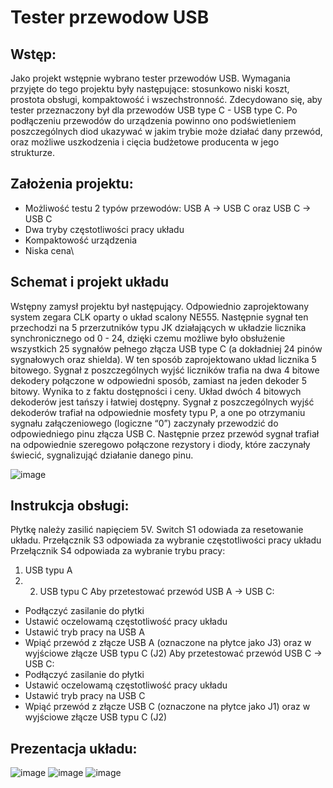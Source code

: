 # Tester przewodow USB
## Wstęp:
Jako projekt wstępnie wybrano tester przewodów USB. Wymagania przyjęte do tego projektu były następujące: stosunkowo niski koszt, prostota obsługi, kompaktowość i wszechstronność. Zdecydowano się, aby tester przeznaczony był dla przewodów USB type C - USB type C. Po podłączeniu przewodów do urządzenia  powinno ono podświetleniem poszczególnych diod ukazywać w jakim trybie może działać dany przewód, oraz możliwe uszkodzenia i cięcia budżetowe producenta w jego strukturze. 

## Założenia projektu:
* Możliwość testu 2 typów przewodów: USB A -> USB C oraz USB C -> USB C
* Dwa tryby częstotliwości pracy układu
* Kompaktowość urządzenia
* Niska cena\
  
## Schemat i projekt układu
Wstępny zamysł projektu był następujący. Odpowiednio zaprojektowany system zegara CLK oparty o układ scalony NE555. Następnie sygnał ten przechodzi na 5 przerzutników typu JK działających w układzie licznika synchronicznego od 0 - 24, dzięki czemu możliwe było obsłużenie wszystkich 25 sygnałów pełnego złącza USB type C (a dokładniej 24 pinów sygnałowych oraz shielda). W ten sposób zaprojektowano układ licznika 5 bitowego. Sygnał z poszczególnych wyjść liczników trafia na dwa 4 bitowe dekodery połączone w odpowiedni sposób, zamiast na jeden dekoder 5 bitowy. Wynika to z faktu dostępności i ceny. Układ dwóch 4 bitowych dekoderów jest tańszy i łatwiej dostępny. Sygnał z poszczególnych wyjść dekoderów trafiał na odpowiednie mosfety typu P, a one po otrzymaniu sygnału załączeniowego (logiczne “0”) zaczynały przewodzić do odpowiedniego pinu złącza USB C. Następnie przez przewód sygnał trafiał na odpowiednie szeregowo połączone rezystory i diody, które zaczynały świecić, sygnalizująć działanie danego pinu.

![image](https://github.com/Rocetex/Tester-przewodow-USB/assets/164247771/b01f14ee-7cf3-4f50-aa64-9a80114b79fa)


## Instrukcja obsługi:
Płytkę należy zasilić napięciem 5V. 
Switch S1 odowiada za resetowanie układu.
Przełącznik S3 odpowiada za wybranie częstotliwości pracy układu
Przełącznik S4 odpowiada za wybranie trybu pracy:
1) USB typu A
2) 2) USB typu C
Aby przetestować przewód USB A -> USB C:
- Podłączyć zasilanie do płytki
- Ustawić oczelowamą częstotliwość pracy układu
- Ustawić tryb pracy na USB A
- Wpiąć przewód z złącze USB A (oznaczone na płytce jako J3) oraz w wyjściowe złącze USB typu C (J2)
Aby przetestować przewód USB C -> USB C:
- Podłączyć zasilanie do płytki
- Ustawić oczelowamą częstotliwość pracy układu
- Ustawić tryb pracy na USB C
- Wpiąć przewód z złącze USB C (oznaczone na płytce jako J1) oraz w wyjściowe złącze USB typu C (J2)

## Prezentacja układu:
![image](https://github.com/Rocetex/Tester-przewodow-USB/assets/164247771/3bd79a89-00ae-4dd4-a149-51382da346e9)
![image](https://github.com/Rocetex/Tester-przewodow-USB/assets/164247771/ad754ebf-3826-4b5f-91ed-f801fcbd2afb)
![image](https://github.com/Rocetex/Tester-przewodow-USB/assets/164247771/d0cae84b-b4d1-4df5-bda9-ae3af1804183)


